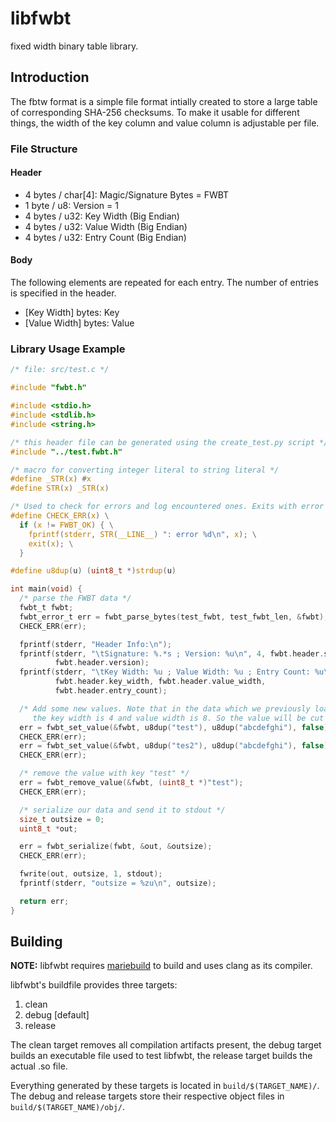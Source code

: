 # libfwbt
fixed width binary table library.

## Introduction
The fbtw format is a simple file format intially created to store a large table of
corresponding SHA-256 checksums. To make it usable for different things, the
width of the key column and value column is adjustable per file.

### File Structure
#### Header
* 4 bytes / char[4]: Magic/Signature Bytes = FWBT
* 1 byte / u8: Version = 1
* 4 bytes / u32: Key Width (Big Endian)
* 4 bytes / u32: Value Width (Big Endian)
* 4 bytes / u32: Entry Count (Big Endian)

#### Body
The following elements are repeated for each entry. The number of entries is
specified in the header.
* [Key Width] bytes: Key
* [Value Width] bytes: Value

### Library Usage Example
```c
/* file: src/test.c */

#include "fwbt.h"

#include <stdio.h>
#include <stdlib.h>
#include <string.h>

/* this header file can be generated using the create_test.py script */
#include "../test.fwbt.h"

/* macro for converting integer literal to string literal */
#define _STR(x) #x
#define STR(x) _STR(x)

/* Used to check for errors and log encountered ones. Exits with error code */
#define CHECK_ERR(x) \
  if (x != FWBT_OK) { \
    fprintf(stderr, STR(__LINE__) ": error %d\n", x); \
    exit(x); \
  }

#define u8dup(u) (uint8_t *)strdup(u)

int main(void) {
  /* parse the FWBT data */
  fwbt_t fwbt;
  fwbt_error_t err = fwbt_parse_bytes(test_fwbt, test_fwbt_len, &fwbt);
  CHECK_ERR(err);

  fprintf(stderr, "Header Info:\n");
  fprintf(stderr, "\tSignature: %.*s ; Version: %u\n", 4, fwbt.header.signature,
          fwbt.header.version);
  fprintf(stderr, "\tKey Width: %u ; Value Width: %u ; Entry Count: %u\n",
          fwbt.header.key_width, fwbt.header.value_width,
          fwbt.header.entry_count);

  /* Add some new values. Note that in the data which we previously loaded,
     the key width is 4 and value width is 8. So the value will be cut short */
  err = fwbt_set_value(&fwbt, u8dup("test"), u8dup("abcdefghi"), false);
  CHECK_ERR(err);
  err = fwbt_set_value(&fwbt, u8dup("tes2"), u8dup("abcdefghi"), false);
  CHECK_ERR(err);

  /* remove the value with key "test" */
  err = fwbt_remove_value(&fwbt, (uint8_t *)"test");
  CHECK_ERR(err);

  /* serialize our data and send it to stdout */
  size_t outsize = 0;
  uint8_t *out;

  err = fwbt_serialize(fwbt, &out, &outsize);
  CHECK_ERR(err);

  fwrite(out, outsize, 1, stdout);
  fprintf(stderr, "outsize = %zu\n", outsize);

  return err;
}
```

## Building
**NOTE:** libfwbt requires [mariebuild](https://github.com/FelixEcker/mariebuild) to build and uses clang as its compiler.

libfwbt's buildfile provides three targets:
1. clean
2. debug [default]
3. release

The clean target removes all compilation artifacts present, the debug target builds an executable file used to test libfwbt, the release target builds the
actual .so file.

Everything generated by these targets is located in `build/$(TARGET_NAME)/`. The debug and release targets store their respective object files in
`build/$(TARGET_NAME)/obj/`.
